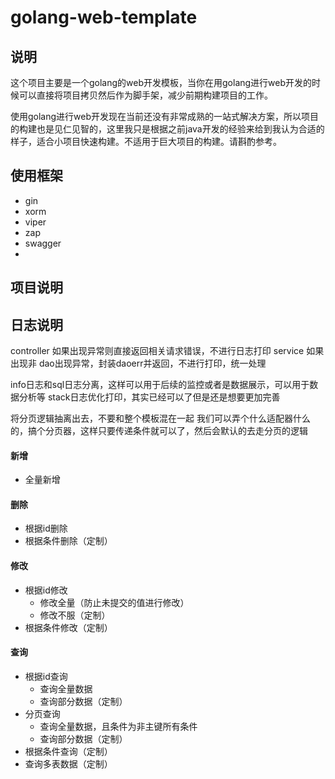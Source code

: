 # golang-web-template
## 说明
这个项目主要是一个golang的web开发模板，当你在用golang进行web开发的时候可以直接将项目拷贝然后作为脚手架，减少前期构建项目的工作。

使用golang进行web开发现在当前还没有非常成熟的一站式解决方案，所以项目的构建也是见仁见智的，这里我只是根据之前java开发的经验来给到我认为合适的样子，适合小项目快速构建。不适用于巨大项目的构建。请斟酌参考。

## 使用框架
- gin
- xorm
- viper
- zap
- swagger
- 

## 项目说明

## 日志说明
controller 如果出现异常则直接返回相关请求错误，不进行日志打印
service 如果出现非
dao出现异常，封装daoerr并返回，不进行打印，统一处理  



info日志和sql日志分离，这样可以用于后续的监控或者是数据展示，可以用于数据分析等
stack日志优化打印，其实已经可以了但是还是想要更加完善

将分页逻辑抽离出去，不要和整个模板混在一起
我们可以弄个什么适配器什么的，搞个分页器，这样只要传递条件就可以了，然后会默认的去走分页的逻辑 


#### 新增
- 全量新增

#### 删除 
- 根据id删除
- 根据条件删除（定制）

#### 修改
- 根据id修改 
    - 修改全量（防止未提交的值进行修改）
    - 修改不服（定制）
- 根据条件修改（定制）

#### 查询
- 根据id查询
    - 查询全量数据
    - 查询部分数据（定制）
- 分页查询
    - 查询全量数据，且条件为非主键所有条件
    - 查询部分数据（定制）
- 根据条件查询（定制）
- 查询多表数据（定制）
    

